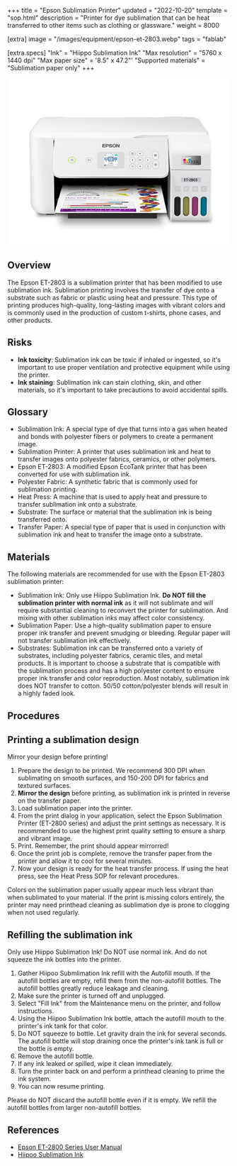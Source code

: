 +++
title = "Epson Sublimation Printer"
updated = "2022-10-20"
template = "sop.html"
description = "Printer for dye sublimation that can be heat transferred to other items such as clothing or glassware."
weight = 8000

[extra]
image = "/images/equipment/epson-et-2803.webp"
tags = "fablab"

[extra.specs]
"Ink" = "Hiippo Sublimation Ink"
"Max resolution" = "5760 x 1440 dpi"
"Max paper size" = '8.5" x 47.2"'
"Supported materials" = "Sublimation paper only"
+++

![](/images/equipment/epson-et-2803.webp)


## Overview

The Epson ET-2803 is a sublimation printer that has been modified to use sublimation ink. Sublimation printing involves the transfer of dye onto a substrate such as fabric or plastic using heat and pressure. This type of printing produces high-quality, long-lasting images with vibrant colors and is commonly used in the production of custom t-shirts, phone cases, and other products.

## Risks

- **Ink toxicity**: Sublimation ink can be toxic if inhaled or ingested, so it's important to use proper ventilation and protective equipment while using the printer.
- **Ink staining**: Sublimation ink can stain clothing, skin, and other materials, so it's important to take precautions to avoid accidental spills.


## Glossary

- Sublimation Ink: A special type of dye that turns into a gas when heated and bonds with polyester fibers or polymers to create a permanent image.
- Sublimation Printer: A printer that uses sublimation ink and heat to transfer images onto polyester fabrics, ceramics, or other polymers.
- Epson ET-2803: A modified Epson EcoTank printer that has been converted for use with sublimation ink.
- Polyester Fabric: A synthetic fabric that is commonly used for sublimation printing.
- Heat Press: A machine that is used to apply heat and pressure to transfer sublimation ink onto a substrate.
- Substrate: The surface or material that the sublimation ink is being transferred onto.
- Transfer Paper: A special type of paper that is used in conjunction with sublimation ink and heat to transfer the image onto a substrate.


## Materials

The following materials are recommended for use with the Epson ET-2803 sublimation printer:

- Sublimation Ink: Only use Hiippo Sublimation Ink. **Do NOT fill the sublimation printer with normal ink** as it will not sublimate and will require substantial cleaning to reconvert the printer for sublimation. And mixing with other sublimation inks may affect color consistency.
- Sublimation Paper: Use a high-quality sublimation paper to ensure proper ink transfer and prevent smudging or bleeding. Regular paper will not transfer sublimation ink effectively.
- Substrates: Sublimation ink can be transferred onto a variety of substrates, including polyester fabrics, ceramic tiles, and metal products. It is important to choose a substrate that is compatible with the sublimation process and has a high polyester content to ensure proper ink transfer and color reproduction. Most notably, sublimation ink does NOT transfer to cotton. 50/50 cotton/polyester blends will result in a highly faded look.

## Procedures

## Printing a sublimation design

<article class="message is-info">
  <div class="message-body">
    Mirror your design before printing!
  </div>
</article>

1. Prepare the design to be printed. We recommend 300 DPI when sublimating on smooth surfaces, and 150-200 DPI for fabrics and textured surfaces.
1. **Mirror the design** before printing, as sublimation ink is printed in reverse on the transfer paper.
1. Load sublimation paper into the printer.
1. From the print dialog in your application, select the Epson Sublimation Printer (ET-2800 series) and adjust the print settings as necessary. It is recommended to use the highest print quality setting to ensure a sharp and vibrant image.
1. Print. Remember, the print should appear mirrorred!
1. Once the print job is complete, remove the transfer paper from the printer and allow it to cool for several minutes.
1. Now your design is ready for the heat transfer process. If using the heat press, see the Heat Press SOP for relevant procedures.

<article class="message is-info">
  <div class="message-body">
    Colors on the sublimation paper usually appear much less vibrant than when sublimated to your material. If the print is missing colors entirely, the printer may need printhead cleaning as sublimation dye is prone to clogging when not used regularly.
  </div>
</article>

## Refilling the sublimation ink

<article class="message is-danger">
  <div class="message-body">
    Only use Hiippo Sublimation Ink! Do NOT use normal ink. And do not squeeze the ink bottles into the printer.
  </div>
</article>

1. Gather Hiipoo Submlimation Ink refill with the Autofill mouth. If the autofill bottles are empty, refill them from the non-autofill bottles. The autofill bottles greatly reduce leakage and cleaning.
1. Make sure the printer is turned off and unplugged.
1. Select "Fill Ink" from the Maintenance menu on the printer, and follow instructions.
1. Using the Hiipoo Sublimation Ink bottle, attach the autofill mouth to the printer's ink tank for that color.
1. Do NOT squeeze to bottle. Let gravity drain the ink for several seconds. The autofill bottle will stop draining once the printer's ink tank is full or the bottle is empty.
1. Remove the autofill bottle.
1. If any ink leaked or spilled, wipe it clean immediately.
1. Turn the printer back on and perform a printhead cleaning to prime the ink system.
1. You can now resume printing.

Please do NOT discard the autofill bottle even if it is empty. We refill the autofill bottles from larger non-autofill bottles.

## References

- [Epson ET-2800 Series User Manual](https://files.support.epson.com/docid/cpd6/cpd60271.pdf)
- [Hiipoo Sublimation Ink](https://www.hiipoo.com/collections/sublimation)
